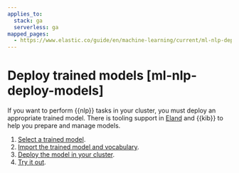 ```yaml
---
applies_to:
  stack: ga
  serverless: ga
mapped_pages:
  - https://www.elastic.co/guide/en/machine-learning/current/ml-nlp-deploy-models.html
---
```


# Deploy trained models [ml-nlp-deploy-models]

If you want to perform {{nlp}} tasks in your cluster, you must deploy an appropriate trained model. There is tooling support in [Eland](https://github.com/elastic/eland) and {{kib}} to help you prepare and manage models.

1. [Select a trained model](ml-nlp-select-model.md).
2. [Import the trained model and vocabulary](ml-nlp-import-model.md).
3. [Deploy the model in your cluster](ml-nlp-deploy-model.md).
4. [Try it out](ml-nlp-test-inference.md).
